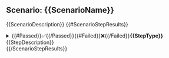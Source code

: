 ## Scenario: {{ScenarioName}}
{{ScenarioDescription}}
{{#ScenarioStepResults}}
<details>
  <summary>{{#Passed}}✅{{/Passed}}{{#Failed}}❌{{/Failed}}<strong>{{StepType}}</strong> {{StepDescription}}</summary>
{{#HasError}}

  ```bash
{{ErrorMessage}}
  ```
{{/HasError}}
</details>
{{/ScenarioStepResults}}
